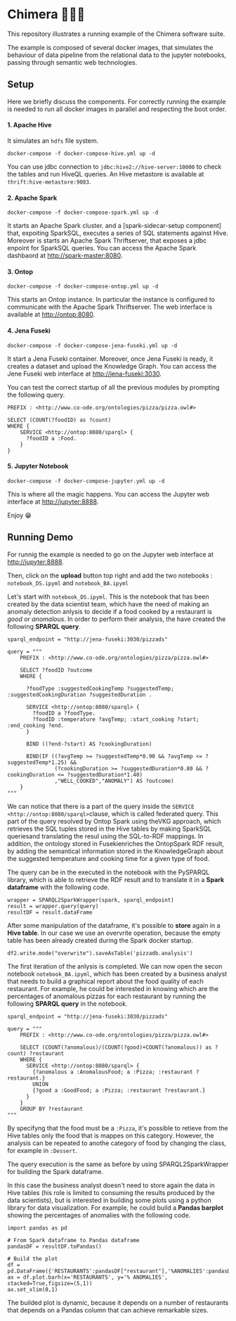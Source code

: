 # Chimera 🐶🐐🐍

This repository illustrates a running example of the Chimera software suite.

The example is composed of several docker images, that simulates the behaviour of data pipeline from the relational data to the jupyter notebooks, passing through semantic web technologies.

## Setup

Here we briefly discuss the components. For correctly running the example is needed to run all docker images in parallel and respecting the boot order.


#### 1. Apache Hive
It simulates an `hdfs` file system.
```
docker-compose -f docker-compose-hive.yml up -d
```
You can use jdbc connection to `jdbc:hive2://hive-server:10000` to check the tables and run HiveQL queries.
An Hive metastore is available at `thrift:hive-metastore:9083`.

#### 2. Apache Spark
```
docker-compose -f docker-compose-spark.yml up -d
```
It starts an Apache Spark cluster.
and a [spark-sidecar-setup component] that, expoiting SparkSQL, executes a series of SQL statements against Hive.
Moreover is starts an Apache Spark Thriftserver, that exposes a jdbc enpoint for SparkSQL queries.
You can access the Apache Spark dashbaord at [http://spark-master:8080](http://localhost:8084).

#### 3. Ontop
```
docker-compose -f docker-compose-ontop.yml up -d
```
This starts an Ontop instance.
In particular the instance is configured to communicate with the Apache Spark Thriftserver.
The web interface is available at [http://ontop:8080](http://localhost:8090).

#### 4. Jena Fuseki
```
docker-compose -f docker-compose-jena-fuseki.yml up -d
```
It start a Jena Fuseki container.
Moreover, once Jena Fuseki is ready, it creates a dataset and upload the Knowledge Graph.
You can access the Jene Fuseki web interface at [http://jena-fuseki:3030](http://localhost:3030).

You can test the correct startup of all the previous modules by prompting the following query.

```
PREFIX : <http://www.co-ode.org/ontologies/pizza/pizza.owl#>

SELECT (COUNT(?foodID) as ?count)
WHERE {
    SERVICE <http://ontop:8080/sparql> {
      ?foodID a :Food.
    }
}
```

#### 5. Jupyter Notebook
```
docker-compose -f docker-compose-jupyter.yml up -d
```
This is where all the magic happens.
You can access the Jupyter web interface at [http://jupyter:8888](http://localhost:8888).

Enjoy 😁

## Running Demo

For runnig the example is needed to go on the Jupyter web interface at [http://jupyter:8888](http://localhost:8888).

Then, click on the __upload__ button top right and add the two notebooks : `notebook_DS.ipyml` and `notebook_BA.ipyml`

Let's start with `notebook_DS.ipyml`. This is the notebook that has been created by the data scientist team, which have the need of making an anomaly detection anlysis to decide if a food cooked by a restaurant is _good_ or _anomalous_. In order to perform their analysis, the have created the following __SPARQL query__.

```
sparql_endpoint = "http://jena-fuseki:3030/pizzads"

query = """
    PREFIX : <http://www.co-ode.org/ontologies/pizza/pizza.owl#>

    SELECT ?foodID ?outcome
    WHERE {

      ?foodType :suggestedCookingTemp ?suggestedTemp; :suggestedCookingDuration ?suggestedDuration .

      SERVICE <http://ontop:8080/sparql> {
        ?foodID a ?foodType.
        ?foodID :temperature ?avgTemp; :start_cooking ?start; :end_cooking ?end.
      }

      BIND ((?end-?start) AS ?cookingDuration)

      BIND(IF ((?avgTemp >= ?suggestedTemp*0.90 && ?avgTemp <= ?suggestedTemp*1.25) &&
               (?cookingDuration >= ?suggestedDuration*0.80 && ?cookingDuration <= ?suggestedDuration*1.40)
               ,"WELL_COOKED","ANOMALY") AS ?outcome)
    }
"""

```

We can notice that there is a part of the query inside the `SERVICE <http://ontop:8080/sparql>`clause, which is called federated query. This part of the query resolved by Ontop Spark using theVKG approach, which retrieves the SQL tuples stored in the Hive tables by making SparkSQL queriesand translating the resul using the SQL-to-RDF mappings. In addition, the ontology stored in Fusekienriches the OntopSpark RDF result, by adding the semantical information stored in the KnowledgeGraph about the suggested temperature and cooking time for a given type of food.

The query can be in the executed in the notebook with the PySPARQL library, which is able to retrieve the RDF result and to translate it in a __Spark dataframe__ with the following code.

```
wrapper = SPARQL2SparkWrapper(spark, sparql_endpoint)
result = wrapper.query(query)
resultDF = result.dataFrame
```

After some manipulation of the dataframe, it's possible to __store__ again in a __Hive table__. In our case we use an overvrite operation, because the empty table has been already created during the Spark docker startup.

```
df2.write.mode("overwrite").saveAsTable('pizzadb.analysis')
```

The first iteration of the anlysis is completed. We can now open the secon notebook `notebook_BA.ipyml`, which has been created by a business analyst that needs to build a graphical report about the food quality of each restaurant. For example, he could be interested in knowing which are the percentages of anomalous pizzas for each restaurant by running the following __SPARQL query__ in the notebook.

```
sparql_endpoint = "http://jena-fuseki:3030/pizzads"

query = """
    PREFIX : <http://www.co-ode.org/ontologies/pizza/pizza.owl#>

    SELECT (COUNT(?anomalous)/(COUNT(?good)+COUNT(?anomalous)) as ?count) ?restaurant
    WHERE {
      SERVICE <http://ontop:8080/sparql> {
        {?anomalous a :AnomalousFood; a :Pizza; :restaurant ?restaurant.}
        UNION
        {?good a :GoodFood; a :Pizza; :restaurant ?restaurant.}
      }
    }
    GROUP BY ?restaurant
"""
```

By specifyng that the food must be a `:Pizza`, it's possible to retieve from the Hive tables only the food that is mappes on this category. However, the analysis can be repeated to anothe category of food by changing the class, for example in `:Dessert`.

The query execution is the same as before by using SPARQL2SparkWrapper for building the Spark dataframe.

In this case the business analyst doesn't need to store again the data in Hive tables (his role is limited to consuming the results produced by the data scientists), but is interested in building some plots using a python library for data visualization. For example, he could build a __Pandas barplot__ showing the percentages of anomalies with the following code.


```
import pandas as pd

# From Spark dataframe to Pandas dataframe
pandasDF = resultDF.toPandas()

# Build the plot
df = pd.DataFrame({'RESTAURANTS':pandasDF["restaurant"],'%ANOMALIES':pandasDF["count"].astype(float)})
ax = df.plot.barh(x='RESTAURANTS', y='% ANOMALIES', stacked=True,figsize=(5,1))
ax.set_xlim(0,1)
```

The builded plot is dynamic, because it depends on a number of restaurants that depends on a Pandas column that can achieve remarkable sizes.
